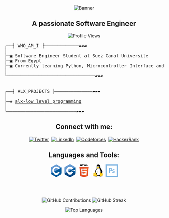 <!--- ------------------------------------------------------------------------------------------------------------------------------------------------------ -->
<!--- -- Banner and brief ---------------------------------------------------------------------------------------------------------------------------------- -->
<!--- ------------------------------------------------------------------------------------------------------------------------------------------------------ -->

<p align="center"><img src="https://user-images.githubusercontent.com/74038190/225813708-98b745f2-7d22-48cf-9150-083f1b00d6c9.gif" alt="Banner"/></p>

<h2 align="center"> A passionate Software Engineer </h2>

<p align="center"><img src="https://komarev.com/ghpvc/?username=your-username&color=blue" alt="Profile Views"/></p>  <!----- profile views ------>

<!--- ------------------------------------------------------------------------------------------------------------------------------------------------------ -->
<!--- -- personal_info ------------------------------------------------------------------------------------------------------------------------------------- -->
<!--- ------------------------------------------------------------------------------------------------------------------------------------------------------ -->

<pre>
┌──┤ WHO_AM_I ├─────────────▰▰▰
│
├─▣ Software Engineer Student at Suez Canal Universite
├─▣ From Egypt
├─▣ Currently learning Python, Microcontroller Interface and Automotive Programming
│
└─────────────────────────────────▰▰▰


┌──┤ ALX_PROJECTS ├──────────────▰▰▰
│
├─◈ <a href="https://github.com/MOHAMEDZAYEDSCU/alx-low_level_programming">alx-low_level_programming</a>
│
└──────────────────────────▰▰▰
</pre>

<!--- ------------------------------------------------------------------------------------------------------------------------------------------------------ -->
<!--- -- Social -------------------------------------------------------------------------------------------------------------------------------------------- -->
<!--- ------------------------------------------------------------------------------------------------------------------------------------------------------ -->

<h2 align="center">Connect with me:</h2>

<p align="center">
  <a href="https://twitter.com/mohamed33385443" target="_blank"><img src="https://raw.githubusercontent.com/rahuldkjain/github-profile-readme-generator/master/src/images/icons/Social/twitter.svg" alt="Twitter" height="35" width="45" /></a>&nbsp;
  <a href="https://linkedin.com/in/mohamed-zayed-362255255/" target="_blank"><img src="https://raw.githubusercontent.com/rahuldkjain/github-profile-readme-generator/master/src/images/icons/Social/linked-in-alt.svg" alt="LinkedIn" height="35" width="45" /></a>&nbsp;
  <a href="https://codeforces.com/profile/Mo7amed_Zayed" target="_blank"><img src="https://raw.githubusercontent.com/rahuldkjain/github-profile-readme-generator/master/src/images/icons/Social/codeforces.svg" alt="Codeforces" height="35" width="45" /></a>&nbsp;
  <a href="https://www.hackerrank.com/Mo7amed_Zayed?hr_r=1" target="_blank"><img src="https://raw.githubusercontent.com/rahuldkjain/github-profile-readme-generator/master/src/images/icons/Social/hackerrank.svg" alt="HackerRank" height="35" width="45" /></a>
</p>

<!--- ------------------------------------------------------------------------------------------------------------------------------------------------------ -->
<!--- -- Languages & Tools --------------------------------------------------------------------------------------------------------------------------------- -->
<!--- ------------------------------------------------------------------------------------------------------------------------------------------------------ -->

<h2 align="center">Languages and Tools:</h2>

<p align="center">
  <a href="https://www.cprogramming.com/" target="_blank"><img src="https://raw.githubusercontent.com/devicons/devicon/master/icons/c/c-original.svg" alt="C" width="40" height="40"/></a>
  <a href="https://www.w3schools.com/cpp/" target="_blank"><img src="https://raw.githubusercontent.com/devicons/devicon/master/icons/cplusplus/cplusplus-original.svg" alt="C++" width="40" height="40"/></a>
  <a href="https://www.w3.org/html/" target="_blank"><img src="https://raw.githubusercontent.com/devicons/devicon/master/icons/html5/html5-original-wordmark.svg" alt="HTML5" width="40" height="40"/></a>
  <a href="https://www.linux.org/" target="_blank"><img src="https://raw.githubusercontent.com/devicons/devicon/master/icons/linux/linux-original.svg" alt="Linux" width="40" height="40"/></a>
  <a href="https://www.photoshop.com/en" target="_blank"><img src="https://raw.githubusercontent.com/devicons/devicon/master/icons/photoshop/photoshop-line.svg" alt="Photoshop" width="40" height="40"/></a>
</p>
<br><br>

<!--- ------------------------------------------------------------------------------------------------------------------------------------------------------ -->
<!--- -- Account Statics ----------------------------------------------------------------------------------------------------------------------------------- -->
<!--- ------------------------------------------------------------------------------------------------------------------------------------------------------ -->

<p align="center">
  <img src="https://github-readme-stats.vercel.app/api?username=mohamedzayedscu&bg_color=121212&title_color=1E90FF&text_color=00FF00&icon_color=808080&theme=tokyonight" alt="GitHub Contributions"/>
  <img src="https://github-readme-streak-stats.herokuapp.com/?user=mohamedzayedscu&theme=merko" alt="GitHub Streak"/>
</p>                                           
                                            <!----- Streak & contribution ------>
<p align="center"><img src="https://github-readme-stats.vercel.app/api/top-langs/?username=mohamedzayedscu&layout=compact&bg_color=121212&theme=tokyonight" alt="Top Languages"></p>  <!----- Languages used ------>

